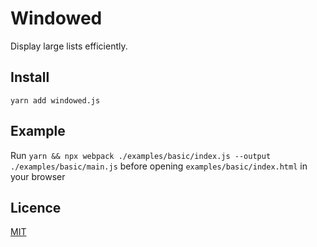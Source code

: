 # Windowed

Display large lists efficiently.

## Install

```
yarn add windowed.js
```

## Example

Run `yarn && npx webpack ./examples/basic/index.js --output ./examples/basic/main.js`
before opening `examples/basic/index.html` in your browser

## Licence

[MIT](./LICENSE)
